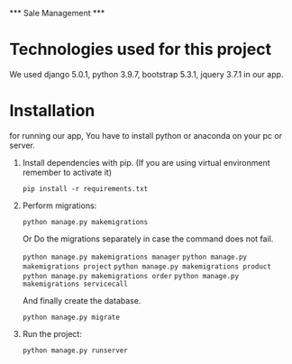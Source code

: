 *** Sale Management ***

# Technologies used for this project

We used django 5.0.1, python 3.9.7, bootstrap 5.3.1, jquery 3.7.1 in our app.

# Installation

for running our app, You have to install python or anaconda on your pc or server.

1. Install dependencies with pip. (If you are using virtual environment remember to activate it)

    `pip install -r requirements.txt`

2. Perform migrations:

    `python manage.py makemigrations`

    Or Do the migrations separately in case the command does not fail.

    `python manage.py makemigrations manager`
    `python manage.py makemigrations project`
    `python manage.py makemigrations product`
    `python manage.py makemigrations order`
    `python manage.py makemigrations servicecall`

    And finally create the database.

    `python manage.py migrate`

3. Run the project:

    `python manage.py runserver`




